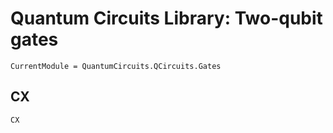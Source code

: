 # Quantum Circuits Library: Two-qubit gates 

```@meta
CurrentModule = QuantumCircuits.QCircuits.Gates
```

## CX
```@docs
CX
```